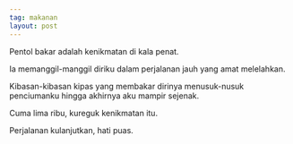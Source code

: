 ```yaml
---
tag: makanan
layout: post
---
```


Pentol bakar adalah kenikmatan di kala penat.

Ia memanggil-manggil diriku dalam perjalanan jauh yang amat melelahkan.

Kibasan-kibasan kipas yang membakar dirinya menusuk-nusuk penciumanku hingga akhirnya aku mampir sejenak.

Cuma lima ribu, kureguk kenikmatan itu.

Perjalanan kulanjutkan, hati puas.